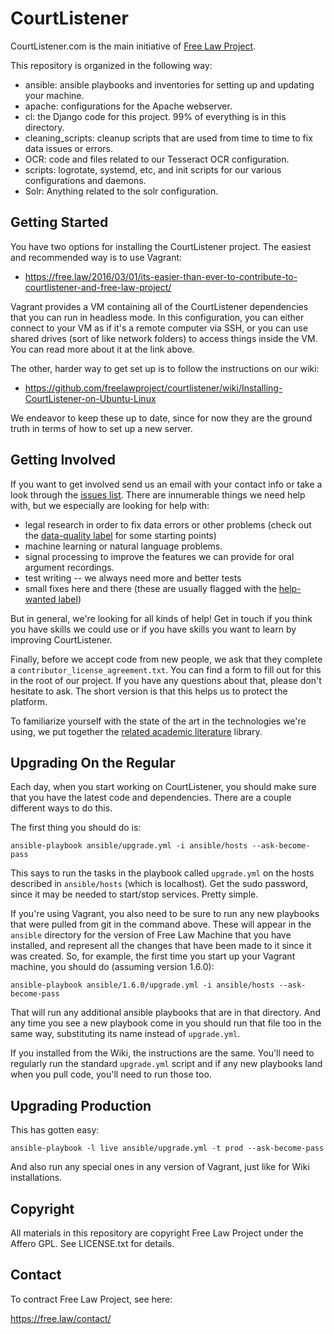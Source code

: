 # CourtListener

CourtListener.com is the main initiative of [Free Law Project][flp].

This repository is organized in the following way:

 - ansible: ansible playbooks and inventories for setting up and updating your machine.
 - apache: configurations for the Apache webserver.
 - cl: the Django code for this project. 99% of everything is in this directory.
 - cleaning_scripts: cleanup scripts that are used from time to time to fix data issues or errors.
 - OCR: code and files related to our Tesseract OCR configuration.
 - scripts: logrotate, systemd, etc, and init scripts for our various configurations and daemons.
 - Solr: Anything related to the solr configuration.


## Getting Started

You have two options for installing the CourtListener project. The easiest and recommended way is to use Vagrant:
  
 - https://free.law/2016/03/01/its-easier-than-ever-to-contribute-to-courtlistener-and-free-law-project/

Vagrant provides a VM containing all of the CourtListener dependencies that you can run in headless mode. In this configuration, you can either connect to your VM as if it's a remote computer via SSH, or you can use shared drives (sort of like network folders) to access things inside the VM. You can read more about it at the link above. 

The other, harder way to get set up is to follow the instructions on our wiki:

 - https://github.com/freelawproject/courtlistener/wiki/Installing-CourtListener-on-Ubuntu-Linux

We endeavor to keep these up to date, since for now they are the ground truth in terms of how to set up a new server.


## Getting Involved

If you want to get involved send us an email with your contact info or take a look through the [issues list][issues]. There are innumerable things we need help with, but we especially are looking for help with:

 - legal research in order to fix data errors or other problems (check out the [data-quality label][dq] for some starting points)
 - machine learning or natural language problems. 
 - signal processing to improve the features we can provide for oral argument recordings.
 - test writing -- we always need more and better tests
 - small fixes here and there (these are usually flagged with the [help-wanted label][hw])

But in general, we're looking for all kinds of help! Get in touch if you think you have skills we could use or if you have skills you want to learn by improving CourtListener.

Finally, before we accept code from new people, we ask that they complete a `contributor_license_agreement.txt`. You can find a form to fill out for this in the root of our project. If you have any questions about that, please don't hesitate to ask. The short version is that this helps us to protect the platform.

To familiarize yourself with the state of the art in the technologies we're using,
 we put together the [related academic literature](https://github.com/freelawproject/related-literature) library.


## Upgrading On the Regular

Each day, when you start working on CourtListener, you should make sure that you have the latest code and dependencies. There are a couple different ways to do this. 
 
The first thing you should do is:

    ansible-playbook ansible/upgrade.yml -i ansible/hosts --ask-become-pass
    
This says to run the tasks in the playbook called `upgrade.yml` on the hosts described in `ansible/hosts` (which is localhost). Get the sudo password, since it may be needed to start/stop services. Pretty simple. 

If you're using Vagrant, you also need to be sure to run any new playbooks that were pulled from git in the command above. These will appear in the `ansible` directory for the version of Free Law Machine that you have installed, and represent all the changes that have been made to it since it was created. So, for example, the first time you start up your Vagrant machine, you should do (assuming version 1.6.0):

    ansible-playbook ansible/1.6.0/upgrade.yml -i ansible/hosts --ask-become-pass
    
That will run any additional ansible playbooks that are in that directory. And any time you see a new playbook come in you should run that file too in the same way, substituting its name instead of `upgrade.yml`.

If you installed from the Wiki, the instructions are the same. You'll need to regularly run the standard `upgrade.yml` script and if any new playbooks land when you pull code, you'll need to run those too.


## Upgrading Production

This has gotten easy:

    ansible-playbook -l live ansible/upgrade.yml -t prod --ask-become-pass

And also run any special ones in any version of Vagrant, just like for Wiki installations.


## Copyright

All materials in this repository are copyright Free Law Project under the Affero GPL. See LICENSE.txt for details.


## Contact

To contract Free Law Project, see here:

https://free.law/contact/



[issues]: https://github.com/freelawproject/courtlistener/issues
[trel]: https://trello.com/b/l0qS4yhd/assistance-needed
[hw]: https://github.com/freelawproject/courtlistener/labels/help%20wanted
[dq]: https://github.com/freelawproject/courtlistener/labels/data-quality
[flp]: https://free.law/
